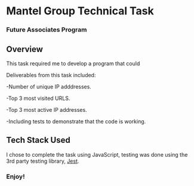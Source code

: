# Mantel Group Technical Task
### Future Associates Program

## Overview
This task required me to develop a program that could 

Deliverables from this task included:

-Number of unique IP adddresses.

-Top 3 most visited URLS.

-Top 3 most active IP addresses.

-Including tests to demonstrate that the code is working.

## Tech Stack Used
I chose to complete the task using JavaScript, testing was done using the 3rd party testing library, [Jest](https://jestjs.io/).

### Enjoy!
